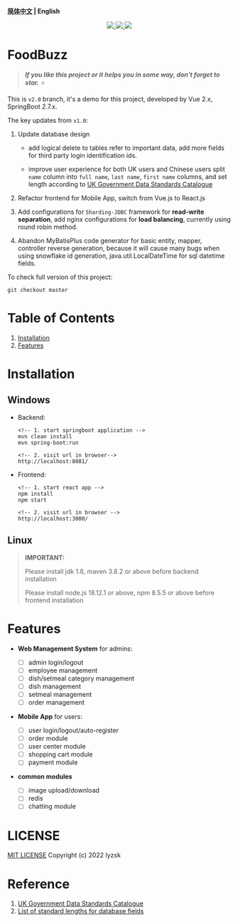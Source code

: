 **[简体中文](./README.CN.md) | English**

<p align="center">
    <a href="https://github.com/lyzsk/food-buzz/blob/master/LICENSE">
        <img src="https://img.shields.io/github/license/lyzsk/food-buzz.svg?style=plastic&logo=github" />
    </a>
    <a href="https://github.com/lyzsk/food-buzz/members">
        <img src="https://img.shields.io/github/forks/lyzsk/food-buzz.svg?style=plastic&logo=github" />
    </a>
    <a href="https://github.com/lyzsk/food-buzz/stargazers">
        <img src="https://img.shields.io/github/stars/lyzsk/food-buzz.svg?style=plastic&logo=github" />
    </a>
</p>

# FoodBuzz

> **_If you like this project or it helps you in some way, don't forget to star._** :star:

This is `v2.0` branch, it's a demo for this project, developed by Vue 2.x, SpringBoot 2.7.x.

The key updates from `v1.0`:

1. Update database design

    - add logical delete to tables refer to important data, add more fields for third party login identification ids.

    - improve user experience for both UK users and Chinese users split `name` column into `full name`, `last name`, `first name` columns, and set length according to [UK Government Data Standards Catalogue]

2. Refactor frontend for Mobile App, switch from Vue.js to React.js
3. Add configurations for `Sharding-JDBC` framework for **read-write separation**, add nginx configurations for **load balancing**, currently using round robin method.
4. Abandon MyBatisPlus code generator for basic entity, mapper, controller reverse generation, because it will cause many bugs when using snowflake id generation, java.util.LocalDateTime for sql datetime fields.

To check full version of this project:

```git
git checkout master
```

# Table of Contents

1. [Installation](#installation)
2. [Features](#features)

# Installation

## Windows

-   Backend:

    ```
    <!-- 1. start springboot application -->
    mvn clean install
    mvn spring-boot:run

    <!-- 2. visit url in browser-->
    http://localhost:8081/
    ```

-   Frontend:

    ```
    <!-- 1. start react app -->
    npm install
    npm start

    <!-- 2. visit url in browser -->
    http://localhost:3000/
    ```

## Linux

> **IMPORTANT:**
>
> Please install jdk 1.8, maven 3.8.2 or above before backend installation
>
> Please install node.js 18.12.1 or above, npm 8.5.5 or above before frontend installation

# Features

-   **Web Management System** for admins:

    -   [ ] admin login/logout
    -   [ ] employee management
    -   [ ] dish/setmeal category management
    -   [ ] dish management
    -   [ ] setmeal management
    -   [ ] order management

-   **Mobile App** for users:

    -   [ ] user login/logout/auto-register
    -   [ ] order module
    -   [ ] user center module
    -   [ ] shopping cart module
    -   [ ] payment module

-   **common modules**

    -   [ ] image upload/download
    -   [ ] redis
    -   [ ] chatting module

# LICENSE

[MIT LICENSE] Copyright (c) 2022 lyzsk

# Reference

1. [UK Government Data Standards Catalogue]
2. [List of standard lengths for database fields]

[mit license]: https://github.com/lyzsk/food-buzz/blob/master/LICENSE
[uk government data standards catalogue]: https://webarchive.nationalarchives.gov.uk/ukgwa/+/http://www.cabinetoffice.gov.uk/media/254290/GDS%20Catalogue%20Vol%202.pdf
[list of standard lengths for database fields]: https://stackoverflow.com/questions/20958/list-of-standard-lengths-for-database-fields
